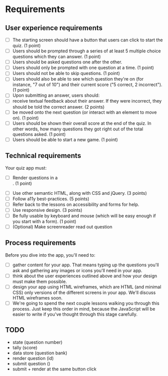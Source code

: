 # Requirements

## User experience requirements

* [ ] The starting screen should have a button that users can click to start the quiz. (1 point)
* [ ] Users should be prompted through a series of at least 5 multiple choice questions which they can answer. (1 point)
* [ ] Users should be asked questions one after the other.
* [ ] Users should only be prompted with one question at a time. (1 point)
* [ ] Users should not be able to skip questions. (1 point)
* [ ] Users should also be able to see which question they're on (for instance, "7 out of 10") and their current score ("5 correct, 2 incorrect"). (1 point)
* [ ] Upon submitting an answer, users should:
* [ ] receive textual feedback about their answer. If they were incorrect, they should be told the correct answer. (2 points)
* [ ] be moved onto the next question (or interact with an element to move on). (1 point)
* [ ] Users should be shown their overall score at the end of the quiz. In other words, how many questions they got right out of the total questions asked. (1 point)
* [ ] Users should be able to start a new game. (1 point)

## Technical requirements
Your quiz app must:

* [ ] Render questions in a <form>. (1 point)
* [ ] Use other semantic HTML, along with CSS and jQuery. (3 points)
* [ ] Follow a11y best-practices. (5 points)
* [ ] Refer back to the lessons on accessibility and forms for help.
* [ ] Use responsive design. (3 points)
* [ ] Be fully usable by keyboard and mouse (which will be easy enough if you start with a form). (1 point)
* [ ] (Optional) Make screenreader read out question

## Process requirements
Before you dive into the app, you'll need to:

* [ ] gather content for your app. That means typing up the questions you'll ask and gathering any images or icons you'll need in your app.
* [ ] think about the user experiences outlined above and how your design must make them possible.
* [ ] design your app using HTML wireframes, which are HTML (and minimal CSS) only versions of the different screens in your app. We'll discuss HTML wireframes soon.
* [ ] We're going to spend the next couple lessons walking you through this process. Just keep this order in mind, because the JavaScript will be easier to write if you've thought through this stage carefully.

## TODO
* state (question number)
* tally (score)
* data store (question bank)
* render question (id)
* submit question ()
* submit + render at the same button click

